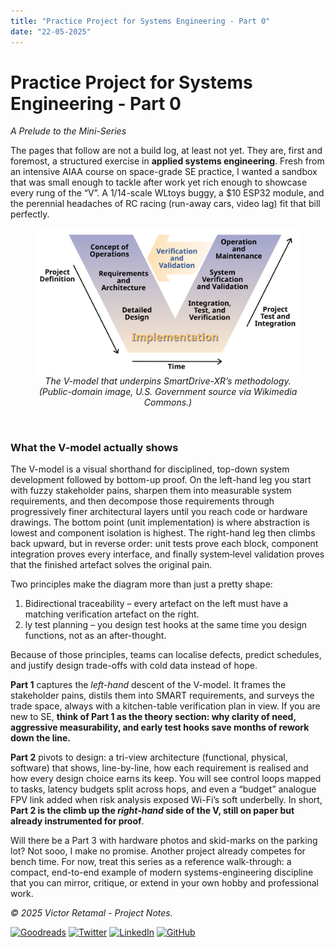 ```yaml
---
title: "Practice Project for Systems Engineering - Part 0"
date: "22-05-2025"
---
```

# Practice Project for Systems Engineering - Part 0

*A Prelude to the Mini-Series*

The pages that follow are not a build log, at least not yet.  They are, first and foremost, a structured exercise in **applied systems engineering**.  Fresh from an intensive AIAA course on space-grade SE practice, I wanted a sandbox that was small enough to tackle after work yet rich enough to showcase every rung of the “V”.  A 1/14-scale WLtoys buggy, a \$10 ESP32 module, and the perennial headaches of RC racing (run-away cars, video lag) fit that bill perfectly.

<figure style="text-align:center;">
  <!-- direct link to the raw file on Wikimedia's upload server -->
  <img src="../assets/images/learning/Systems_Engineering_Process_II.svg"
       alt="V-model illustrating decomposition on the left and verification on the right"
       style="max-width:100%;height:auto;display:block;margin:0 auto;">
  <figcaption style="font-style:italic;">
    The V-model that underpins SmartDrive-XR’s methodology.  
    (Public-domain image, U.S. Government source via Wikimedia Commons.)
  </figcaption>
</figure>
<br>

### What the V-model actually shows
The V-model is a visual shorthand for disciplined, top-down system development followed by bottom-up proof. On the left-hand leg you start with fuzzy stakeholder pains, sharpen them into measurable system requirements, and then decompose those requirements through progressively finer architectural layers until you reach code or hardware drawings. The bottom point (unit implementation) is where abstraction is lowest and component isolation is highest. The right-hand leg then climbs back upward, but in reverse order: unit tests prove each block, component integration proves every interface, and finally system‐level validation proves that the finished artefact solves the original pain.

Two principles make the diagram more than just a pretty shape:
  1. Bidirectional traceability – every artefact on the left must have a matching verification artefact on the right.
  2. ly test planning – you design test hooks at the same time you design functions, not as an after-thought.

Because of those principles, teams can localise defects, predict schedules, and justify design trade-offs with cold data instead of hope.

**Part 1** captures the *left-hand* descent of the V-model.  It frames the stakeholder pains, distils them into SMART requirements, and surveys the trade space, always with a kitchen-table verification plan in view.  If you are new to SE, **think of Part 1 as the theory section: why clarity of need, aggressive measurability, and early test hooks save months of rework down the line.**

**Part 2** pivots to design: a tri-view architecture (functional, physical, software) that shows, line-by-line, how each requirement is realised and how every design choice earns its keep.  You will see control loops mapped to tasks, latency budgets split across hops, and even a “budget” analogue FPV link added when risk analysis exposed Wi-Fi’s soft underbelly.  In short, **Part 2 is the climb up the *right-hand* side of the V, still on paper but already instrumented for proof**.

Will there be a Part 3 with hardware photos and skid-marks on the parking lot?  Not sooo, I make no promise.  Another project already competes for bench time. For now, treat this series as a reference walk-through: a compact, end-to-end example of modern systems-engineering discipline that you can mirror, critique, or extend in your own hobby and professional work.

*© 2025 Victor Retamal - Project Notes.*

[![Goodreads](https://img.shields.io/badge/-Goodreads-brown)](https://www.goodreads.com/user/show/72885820-victor-retamal)
[![Twitter](https://img.shields.io/badge/-Twitter-blue)](https://twitter.com/Victor_Retamal_)
[![LinkedIn](https://img.shields.io/badge/-LinkedIn-blue)](https://www.linkedin.com/in/victor-retamal/)
[![GitHub](https://img.shields.io/badge/-GitHub-gray)](https://github.com/RetamalVictor)

